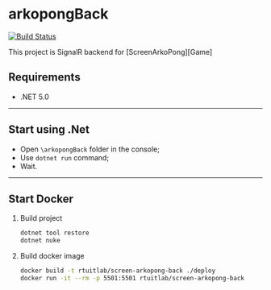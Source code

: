 # arkopongBack
[![Build Status](https://dev.azure.com/rtuitlab/RTU%20IT%20Lab/_apis/build/status/Screen-ArkoPong-Back?branchName=master)](https://dev.azure.com/rtuitlab/RTU%20IT%20Lab/_build/latest?definitionId=156&branchName=master)

This project is SignalR backend for [ScreenArkoPong][Game]


[Game repo]: https://github.com/RTUITLab/Screen-ArkoPong
## Requirements
* .NET 5.0

---
## Start using .Net
* Open `\arkopongBack` folder in the console;
* Use `dotnet run` command;
* Wait.
---

## Start Docker

1. Build project
    ```bash
    dotnet tool restore
    dotnet nuke
    ```
2. Build docker image
    ```bash
    docker build -t rtuitlab/screen-arkopong-back ./deploy
    docker run -it --rm -p 5501:5501 rtuitlab/screen-arkopong-back
    ```
